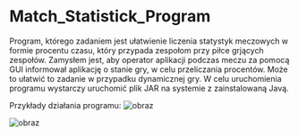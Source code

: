 # Match_Statistick_Program
  Program, którego zadaniem jest ułatwienie liczenia statystyk meczowych w formie procentu czasu, który przypada zespołom przy piłce grjących zespołów. Zamysłem jest, aby operator aplikacji podczas meczu za pomocą GUI informował aplikację o stanie gry, w celu przeliczania procentów. Może to ułatwić to zadanie w przypadku dynamicznej gry.
  W celu uruchomienia programu wystarczy uruchomić plik JAR na systemie z zainstalowaną Javą.
  
  Przykłady działania programu:
  ![obraz](https://user-images.githubusercontent.com/105107045/234689651-2248e3b4-c096-4e6a-91f0-b769bda4238c.png)

  ![obraz](https://user-images.githubusercontent.com/105107045/234689818-37df1ce1-97ed-423c-87ee-32222071e6b3.png)
